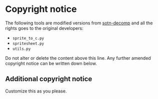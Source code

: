 # Copyright notice

The following tools are modified versions from [sotn-decomp](https://github.com/xeeynamo/sotn-decomp) and all the rights goes to the original developers:

* `sprite_to_c.py`
* `spritesheet.py`
* `utils.py`

Do not alter or delete the content above this line. Any further amended copyright notice can be written down below.

## Additional copyright notice

Customize this as you please.
